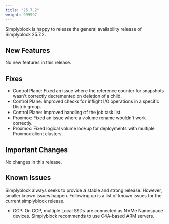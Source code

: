 ```yaml
---
title: "25.7.2"
weight: 999997
---
```


Simplyblock is happy to release the general availability release of Simplyblock 25.7.2.

## New Features

No new features in this release.

## Fixes

- Control Plane: Fixed an issue where the reference counter for snapshots wasn't correctly decremented on deletion of a child.
- Control Plane: Improved checks for inflight I/O operations in a specific Distrib group.
- Control Plane: Improved handling of the job task list.
- Proxmox: Fixed an issue where a volume rename wouldn't work correctly.
- Proxmox: Fixed logical volume lookup for deployments with multiple Proxmox client clusters.

## Important Changes

No changes in this release.

## Known Issues

Simplyblock always seeks to provide a stable and strong release. However, smaller known issues happen. Following up is
a list of known issues for the current simplyblock release.

- GCP: On GCP, multiple Local SSDs are connected as NVMe Namespace devices. Simplyblock recommends to use C4A-based ARM servers.
